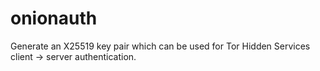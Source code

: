 # onionauth
Generate an X25519 key pair which can be used for Tor Hidden Services client -> server authentication.
